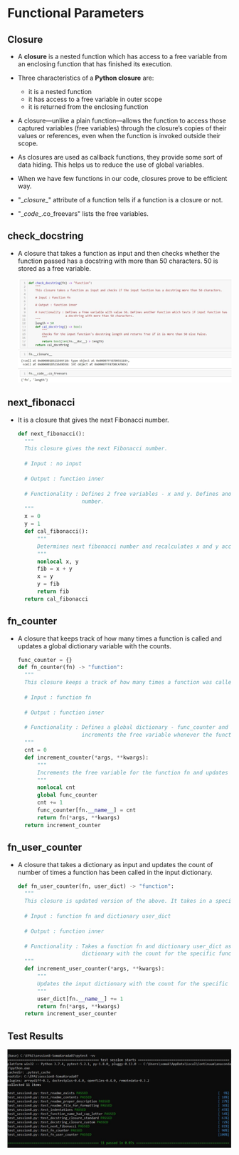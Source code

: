 # Functional Parameters

## Closure

- A **closure** is a nested function which has access to a free variable from an enclosing function that has finished its execution.

- Three characteristics of a **Python closure** are: 

  - it is a nested function
  - it has access to a free variable in outer scope
  - it is returned from the enclosing function

- A closure—unlike a plain function—allows the function to access those captured variables (free variables) through the closure’s copies of their values or references, even when the function is invoked outside their scope.

- As closures are used as callback functions, they provide some sort of data hiding. This helps us to reduce the use of global variables.

- When we have few functions in our code, closures prove to be efficient way.

- "\__closure__" attribute of a function tells if a function is a closure or not.

- "\__code__.co\_freevars" lists the free variables.

  

## check_docstring

- A closure that takes a function as input and then checks whether the function passed has a docstring with more than 50 characters. 50 is stored as a free variable.

  ![](./Example.jpg)



## next_fibonacci

- It is a closure that gives the next Fibonacci number.

  ```python
  def next_fibonacci():
  	"""
  	This closure gives the next Fibonacci number.
  
  	# Input : no input
  
  	# Output : function inner
  
  	# Functionality : Defines 2 free variables - x and y. Defines another function which calculates the next fibonacci
  					  number.
  	"""
  	x = 0
  	y = 1
  	def cal_fibonacci():
  		"""
  		Determines next fibonacci number and recalculates x and y accordingly. Returns the next Fibonacci number.
  		"""
  		nonlocal x, y
  		fib = x + y
  		x = y
  		y = fib
  		return fib
  	return cal_fibonacci
  ```



## fn_counter

- A closure that keeps track of how many times a function is called and updates a global dictionary variable with the counts.

  ```python
  func_counter = {}
  def fn_counter(fn) -> "function":
  	"""
  	This closure keeps a track of how many times a function was called and updates a global dictionary with the counts.
  
  	# Input : function fn
  
  	# Output : function inner
  
  	# Functionality : Defines a global dictionary - func_counter and a free variable - cnt. Defines another function which
  					  increments the free variable whenever the function fn is called and stores in func_counter.
  	"""
  	cnt = 0
  	def increment_counter(*args, **kwargs):
  		"""
  		Increments the free variable for the function fn and updates the global dictionary.
  		"""
  		nonlocal cnt
  		global func_counter
  		cnt += 1
  		func_counter[fn.__name__] = cnt
  		return fn(*args, **kwargs)
  	return increment_counter
  ```



## fn_user_counter

- A closure that takes a dictionary as input and updates the count of number of times a function has been called in the input dictionary.

  ```python
  def fn_user_counter(fn, user_dict) -> "function":
  	"""
  	This closure is updated version of the above. It takes in a specific dictionary to update the counts.
  
  	# Input : function fn and dictionary user_dict
  
  	# Output : function inner
  
  	# Functionality : Takes a function fn and dictionary user_dict as inputs. Defines another function to update the input
  					  dictionary with the count for the specific function fn.
  	"""
  	def increment_user_counter(*args, **kwargs):
  		"""
  		Updates the input dictionary with the count for the specific function fn.
  		"""
  		user_dict[fn.__name__] += 1
  		return fn(*args, **kwargs)
  	return increment_user_counter
  ```





## Test Results

![](./TestResults.JPG)